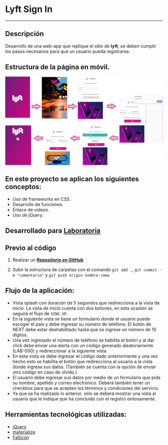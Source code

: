 # Lyft Sign In
***
## Descripción
Desarrollo de una web-app que replique el sitio de **lyft**, se deben cumplir los pasos necesarios para que un usuario pueda registrarse.

## Estructura de la página en móvil.
![Lyft estructure](https://raw.githubusercontent.com/RosyG/Lyft-v2/master/assets/images/lyft-structure.png)

## En este proyecto se aplican los siguientes conceptos:
  - Uso de frameworks en CSS.
  - Desarrollo de funciones.
  - Enlace de videos.
  - Uso de jQuery.

## Desarrollado para [Laboratoria](http://www.laboratoria.la/)

## Previo al código

1. Realizar un [**Repositorio en GitHub**](https://github.com/RosyG/lyft-v3)

2. Subir la estructura de carpetas con el comando `git add .`, `git commit -m "comentario"` y `git push origin nombre-rama`

## Flujo de la aplicación:
  - Vista splash con duración de 5 segundos que redirecciona a la vista de inicio. La vista de inicio cuenta con dos botones, en esta ocasión se seguirá el flujo de `SING UP`.
  - En la siguiente vista se tiene un formulario donde el usuario puede escoger el país y debe ingresar su número de teléfono. El botón de NEXT debe estar deshabilitado hasta que se ingrese un número de 10 dígitos.
  - Una vez ingresado el número de teléfono se habilita el botón y al dar click debe enviar una alerta con un código generado aleatoriamente (LAB-000) y redireccionar a la siguiente vista.
  - En esta vista se debe ingresar el código dado anteriormente y una vez hecho esto se habilita el botón que redirecciona al usuario a la vista donde ingresa sus datos. (También se cuenta con la opción de enviar otro código en caso de olvido.)
  - El usuario debe ingresar sus datos por medio de un formulario que pida su nombre, apellido y correo electrónico. Deberá también tener un checkbox para que se acepten los términos y condiciones del servicio.
  - Ya que se ha realizado lo anterior, sólo se deberá mostrar una vista al usuario que le indique que ha concluido con el registro exitosamente.


## Herramientas tecnológicas utilizadas:

* [jQuery](http://jquery.com/download/)
* [materialize](http://materializecss.com/)
* [Falticon](https://www.flaticon.es/categorias/mapas-y-banderas)
